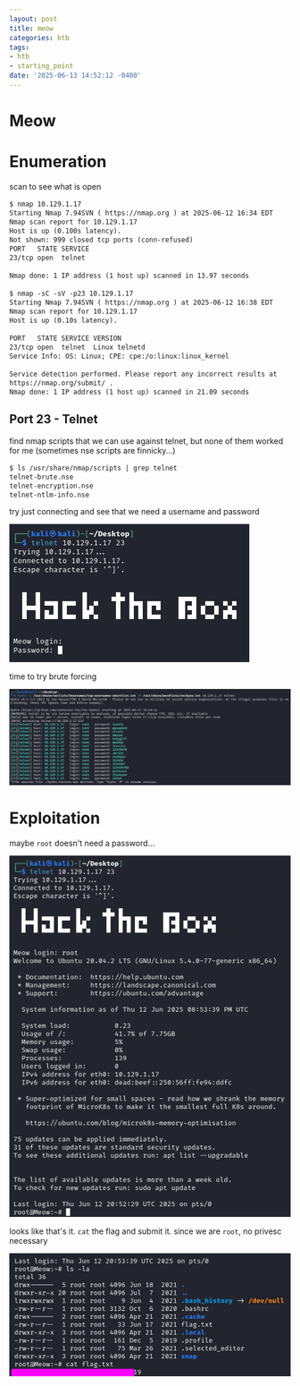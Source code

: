 ```yaml
---
layout: post
title: meow
categories: htb
tags:
- htb
- starting_point
date: '2025-06-13 14:52:12 -0400'
---
```

# Meow

# Enumeration

scan to see what is open

```
$ nmap 10.129.1.17    
Starting Nmap 7.94SVN ( https://nmap.org ) at 2025-06-12 16:34 EDT
Nmap scan report for 10.129.1.17
Host is up (0.100s latency).
Not shown: 999 closed tcp ports (conn-refused)
PORT   STATE SERVICE
23/tcp open  telnet

Nmap done: 1 IP address (1 host up) scanned in 13.97 seconds

$ nmap -sC -sV -p23 10.129.1.17
Starting Nmap 7.94SVN ( https://nmap.org ) at 2025-06-12 16:38 EDT
Nmap scan report for 10.129.1.17
Host is up (0.10s latency).

PORT   STATE SERVICE VERSION
23/tcp open  telnet  Linux telnetd
Service Info: OS: Linux; CPE: cpe:/o:linux:linux_kernel

Service detection performed. Please report any incorrect results at https://nmap.org/submit/ .
Nmap done: 1 IP address (1 host up) scanned in 21.09 seconds
```

## Port 23 - Telnet

find nmap scripts that we can use against telnet, but none of them worked for me (sometimes nse scripts are finnicky...)

```
$ ls /usr/share/nmap/scripts | grep telnet
telnet-brute.nse
telnet-encryption.nse
telnet-ntlm-info.nse
```

try just connecting and see that we need a username and password

![telnet_connection_init](/assets/image-21.png)

time to try brute forcing

![telnet_hydra](/assets/image-22.png)

# Exploitation

maybe `root` doesn't need a password...

![telnet_root_login](/assets/image-23.png)

looks like that's it. `cat` the flag and submit it. since we are `root`, no privesc necessary

![root_flag](/assets/image-24.png)

